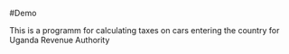 #Demo

This is a programm for calculating taxes on cars entering the country for Uganda Revenue Authority

